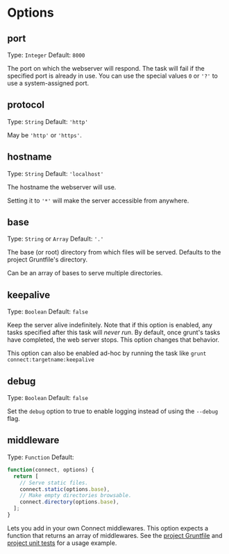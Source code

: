 # Options

## port
Type: `Integer`
Default: `8000`

The port on which the webserver will respond. The task will fail if the specified port is already in use. You can use the special values `0` or `'?'` to use a system-assigned port.

## protocol
Type: `String`
Default: `'http'`

May be `'http'` or `'https'`.

## hostname
Type: `String`
Default: `'localhost'`

The hostname the webserver will use.

Setting it to `'*'` will make the server accessible from anywhere.

## base
Type: `String` or `Array`
Default: `'.'`

The base (or root) directory from which files will be served. Defaults to the project Gruntfile's directory.

Can be an array of bases to serve multiple directories.

## keepalive
Type: `Boolean`
Default: `false`

Keep the server alive indefinitely. Note that if this option is enabled, any tasks specified after this task will _never run_. By default, once grunt's tasks have completed, the web server stops. This option changes that behavior.

This option can also be enabled ad-hoc by running the task like `grunt connect:targetname:keepalive`

## debug
Type: `Boolean`
Default: `false`

Set the `debug` option to true to enable logging instead of using the `--debug` flag.

## middleware
Type: `Function`
Default:

```js
function(connect, options) {
  return [
    // Serve static files.
    connect.static(options.base),
    // Make empty directories browsable.
    connect.directory(options.base),
  ];
}
```

Lets you add in your own Connect middlewares. This option expects a function that returns an array of middlewares. See the [project Gruntfile][] and [project unit tests][] for a usage example.

[project Gruntfile]: Gruntfile.js
[project unit tests]: test/connect_test.js
